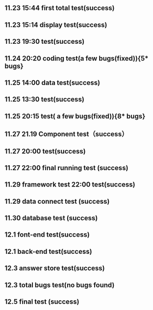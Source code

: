 11.23 15:44 first total test(success)
-------------

11.23 15:14 display test(success)
-------------

11.23  19:30 test(success)
-------------

11.24 20:20 coding test(a few bugs(fixed)){5* bugs}
------------

11.25 14:00 data test(success)
------------

11.25 13:30 test(success)
------------

11.25 20:15 test( a few bugs(fixed)){8* bugs}
--------------

11.27 21.19  Component test（success）
------------

11.27 20:00 test(success) 
------------

11.27 22:00 final running test (success)
------------

11.29 framework test 22:00  test(success)
------------
11.29 data connect test (success)
------------
11.30 database test (success)
------------

12.1 font-end test(success)
------------
12.1 back-end test(success)
------------
12.3 answer store test(success)
------------
12.3 total bugs test(no bugs found)
------------

12.5 final test (success)
------------


